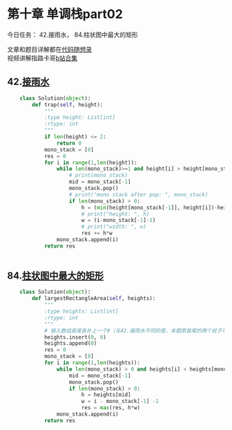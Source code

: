 # 第十章 单调栈part02

今日任务： 42.接雨水， 84.柱状图中最大的矩形

文章和题目详解都在[代码随想录](https://programmercarl.com/)  
视频讲解指路卡哥[b站合集](https://space.bilibili.com/525438321/channel/collectiondetail?sid=180037)

## 42.[接雨水](https://leetcode.com/problems/trapping-rain-water/)
```python
    class Solution(object):
        def trap(self, height):
            """
            :type height: List[int]
            :rtype: int
            """
            if len(height) <= 2:
                return 0
            mono_stack = [0]
            res = 0
            for i in range(1,len(height)):
                while len(mono_stack)>=1 and height[i] > height[mono_stack[-1]]:
                    # print(mono_stack)
                    mid = mono_stack[-1]
                    mono_stack.pop()
                    # print("mono stack after pop: ", mono_stack)
                    if len(mono_stack) > 0:
                        h = (min(height[mono_stack[-1]], height[i])-height[mid])
                        # print("height: ", h)
                        w = (i-mono_stack[-1]-1)
                        # print("width: ", w)
                        res += h*w
                mono_stack.append(i)
            return res
        
```

## 84.[柱状图中最大的矩形](https://leetcode.com/problems/largest-rectangle-in-histogram/)
```python
    class Solution(object):
        def largestRectangleArea(self, heights):
            """
            :type heights: List[int]
            :rtype: int
            """
            # 输入数组首尾各补上一个0（与42.接雨水不同的是，本题原首尾的两个柱子可以作为核心柱进行最大面积尝试
            heights.insert(0, 0)
            heights.append(0)
            res = 0
            mono_stack = [0]
            for i in range(1,len(heights)):
                while len(mono_stack) > 0 and heights[i] < heights[mono_stack[-1]]:
                    mid = mono_stack[-1]
                    mono_stack.pop()
                    if len(mono_stack) > 0: 
                        h = heights[mid]
                        w = i - mono_stack[-1] -1
                        res = max(res, h*w)
                mono_stack.append(i)
            return res
            
   
```